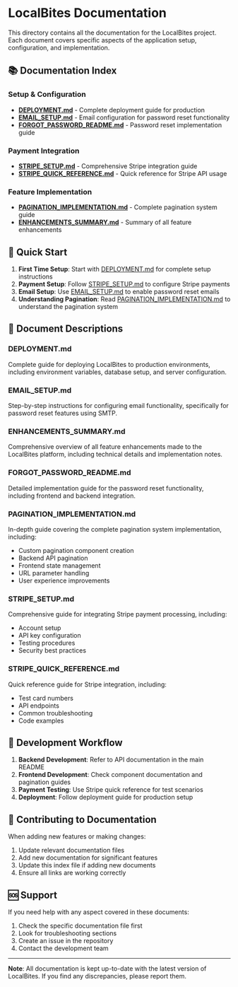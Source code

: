 # LocalBites Documentation

This directory contains all the documentation for the LocalBites project. Each document covers specific aspects of the application setup, configuration, and implementation.

## 📚 Documentation Index

### Setup & Configuration
- **[DEPLOYMENT.md](DEPLOYMENT.md)** - Complete deployment guide for production
- **[EMAIL_SETUP.md](EMAIL_SETUP.md)** - Email configuration for password reset functionality
- **[FORGOT_PASSWORD_README.md](FORGOT_PASSWORD_README.md)** - Password reset implementation guide

### Payment Integration
- **[STRIPE_SETUP.md](STRIPE_SETUP.md)** - Comprehensive Stripe integration guide
- **[STRIPE_QUICK_REFERENCE.md](STRIPE_QUICK_REFERENCE.md)** - Quick reference for Stripe API usage

### Feature Implementation
- **[PAGINATION_IMPLEMENTATION.md](PAGINATION_IMPLEMENTATION.md)** - Complete pagination system guide
- **[ENHANCEMENTS_SUMMARY.md](ENHANCEMENTS_SUMMARY.md)** - Summary of all feature enhancements

## 🚀 Quick Start

1. **First Time Setup**: Start with [DEPLOYMENT.md](DEPLOYMENT.md) for complete setup instructions
2. **Payment Setup**: Follow [STRIPE_SETUP.md](STRIPE_SETUP.md) to configure Stripe payments
3. **Email Setup**: Use [EMAIL_SETUP.md](EMAIL_SETUP.md) to enable password reset emails
4. **Understanding Pagination**: Read [PAGINATION_IMPLEMENTATION.md](PAGINATION_IMPLEMENTATION.md) to understand the pagination system

## 📖 Document Descriptions

### DEPLOYMENT.md
Complete guide for deploying LocalBites to production environments, including environment variables, database setup, and server configuration.

### EMAIL_SETUP.md
Step-by-step instructions for configuring email functionality, specifically for password reset features using SMTP.

### ENHANCEMENTS_SUMMARY.md
Comprehensive overview of all feature enhancements made to the LocalBites platform, including technical details and implementation notes.

### FORGOT_PASSWORD_README.md
Detailed implementation guide for the password reset functionality, including frontend and backend integration.

### PAGINATION_IMPLEMENTATION.md
In-depth guide covering the complete pagination system implementation, including:
- Custom pagination component creation
- Backend API pagination
- Frontend state management
- URL parameter handling
- User experience improvements

### STRIPE_SETUP.md
Comprehensive guide for integrating Stripe payment processing, including:
- Account setup
- API key configuration
- Testing procedures
- Security best practices

### STRIPE_QUICK_REFERENCE.md
Quick reference guide for Stripe integration, including:
- Test card numbers
- API endpoints
- Common troubleshooting
- Code examples

## 🔧 Development Workflow

1. **Backend Development**: Refer to API documentation in the main README
2. **Frontend Development**: Check component documentation and pagination guides
3. **Payment Testing**: Use Stripe quick reference for test scenarios
4. **Deployment**: Follow deployment guide for production setup

## 📝 Contributing to Documentation

When adding new features or making changes:

1. Update relevant documentation files
2. Add new documentation for significant features
3. Update this index file if adding new documents
4. Ensure all links are working correctly

## 🆘 Support

If you need help with any aspect covered in these documents:

1. Check the specific documentation file first
2. Look for troubleshooting sections
3. Create an issue in the repository
4. Contact the development team

---

**Note**: All documentation is kept up-to-date with the latest version of LocalBites. If you find any discrepancies, please report them.
